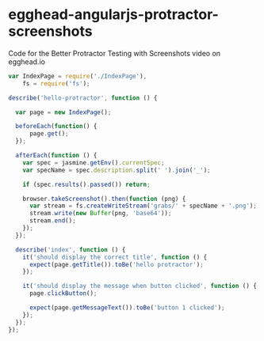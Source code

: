 egghead-angularjs-protractor-screenshots
========================================

Code for the Better Protractor Testing with Screenshots video on egghead.io

```js
var IndexPage = require('./IndexPage'),
    fs = require('fs');

describe('hello-protractor', function () {

  var page = new IndexPage();

  beforeEach(function() {
      page.get();
  });

  afterEach(function () {
    var spec = jasmine.getEnv().currentSpec;
    var specName = spec.description.split(' ').join('_');

    if (spec.results().passed()) return;

    browser.takeScreenshot().then(function (png) {
      var stream = fs.createWriteStream('grabs/' + specName + '.png');
      stream.write(new Buffer(png, 'base64'));
      stream.end();
    });
  });

  describe('index', function () {
    it('should display the correct title', function () {
      expect(page.getTitle()).toBe('hello protractor');
    });

    it('should display the message when button clicked', function () {
      page.clickButton();

      expect(page.getMessageText()).toBe('button 1 clicked');
    });
  });
});
```
